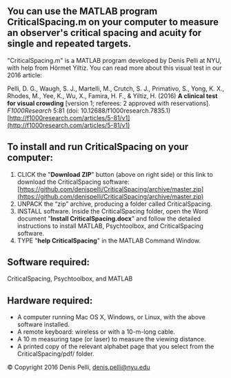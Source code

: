 ## You can use the MATLAB program CriticalSpacing.m on your computer to measure an observer's critical spacing and acuity for single and repeated targets.

"CriticalSpacing.m" is a MATLAB program developed by Denis Pelli at NYU, with help from Hörmet Yiltiz. You can read more about this visual test in our
2016 article:

Pelli, D. G., Waugh, S. J., Martelli, M., Crutch, S. J., Primativo, S., Yong, K. X., Rhodes, M., Yee, K., Wu, X., Famira, H. F., & Yiltiz, H. (2016) **A clinical test for visual crowding** [version 1; referees: 2 approved with reservations]. _F1000Research_ 5:81 (doi: 10.12688/f1000research.7835.1) [http://f1000research.com/articles/5-81/v1](http://f1000research.com/articles/5-81/v1)

## To install and run CriticalSpacing on your computer:

1. CLICK the "**Download ZIP**" button (above on right side) or this link to download the CriticalSpacing software:
[https://github.com/denispelli/CriticalSpacing/archive/master.zip](https://github.com/denispelli/CriticalSpacing/archive/master.zip)
1. UNPACK the “zip” archive, producing a folder called CriticalSpacing.
1. INSTALL software. Inside the CriticalSpacing folder, open the Word document "**Install CriticalSpacing.docx**" and follow the detailed instructions to install MATLAB, Psychtoolbox, and CriticalSpacing software.
1. TYPE "**help CriticalSpacing**" in the MATLAB Command Window. 

## Software required:

CriticalSpacing, Psychtoolbox, and MATLAB

## Hardware required:

* A computer running Mac OS X, Windows, or Linux, with the above software installed. 
* A remote keyboard: wireless or with a 10-m-long cable.
* A 10 m measuring tape (or laser) to measure the viewing distance.
* A printed copy of the relevant alphabet page that you select from the CriticalSpacing/pdf/ folder.

&copy; Copyright 2016 Denis Pelli, denis.pelli@nyu.edu
